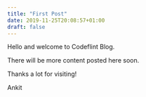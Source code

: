 ```yaml
---
title: "First Post"
date: 2019-11-25T20:08:57+01:00
draft: false
---
```


Hello and welcome to Codeflint Blog.

There will be more content posted here soon.

Thanks a lot for visiting!

Ankit

